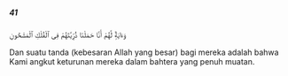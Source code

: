 ##### 41

<span class="ayah">وَءَايَةٌۭ لَّهُمْ أَنَّا حَمَلْنَا ذُرِّيَّتَهُمْ فِى ٱلْفُلْكِ ٱلْمَشْحُونِ</span>

<span class="ayah_translation">Dan suatu tanda (kebesaran Allah yang besar) bagi mereka adalah bahwa Kami angkut keturunan mereka dalam bahtera yang penuh muatan.</span>
